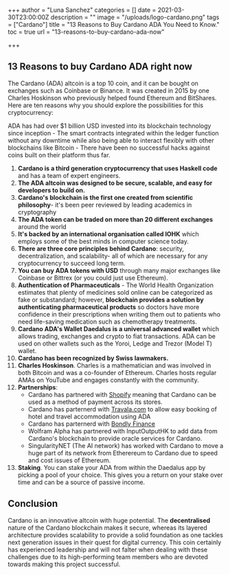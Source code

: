 +++
author = "Luna Sanchez"
categories = []
date = 2021-03-30T23:00:00Z
description = ""
image = "/uploads/logo-cardano.png"
tags = ["Cardano"]
title = "13 Reasons to Buy Cardano ADA You Need to Know."
toc = true
url = "13-reasons-to-buy-cardano-ada-now"

+++
## 13 Reasons to buy Cardano ADA right now

The Cardano (ADA) altcoin is a top 10 coin, and it can be bought on exchanges such as Coinbase or Binance. It was created in 2015 by one Charles Hoskinson who previously helped found Ethereum and BitShares. Here are ten reasons why you should explore the possibilities for this cryptocurrency:

ADA has had over $1 billion USD invested into its blockchain technology since inception - The smart contracts integrated within the ledger function without any downtime while also being able to interact flexibly with other blockchains like Bitcoin - There have been no successful hacks against coins built on their platform thus far.

 1. **Cardano is a third generation cryptocurrency that uses Haskell code** and has a team of expert engineers.
 2. **The ADA altcoin was designed to be secure, scalable, and easy for developers to build on.**
 3. **Cardano's blockchain is the first one created from scientific philosophy**- it's been peer reviewed by leading academics in cryptography
 4. **The ADA token can be traded on more than 20 different exchanges** around the world
 5. **It's backed by an international organisation called IOHK** which employs some of the best minds in computer science today.
 6. **There are three core principles behind Cardano**: security, decentralization, and scalability- all of which are necessary for any cryptocurrency to succeed long term.
 7. **You can buy ADA tokens with USD** through many major exchanges like Coinbase or Bittrex (or you could just use Ethereum).
 8. **Authentication of Pharmaceuticals** - The World Health Organization estimates that plenty of medicines sold online can be categorized as fake or substandard; however, **blockchain provides a solution by authenticating pharmaceutical products** so doctors have more confidence in their prescriptions when writing them out to patients who need life-saving medication such as chemotherapy treatments.
 9. **Cardano ADA's Wallet Daedalus is a universal advanced wallet** which allows trading, exchanges and crypto to fiat transactions.  ADA can be used on other wallets such as the Yoroi, Ledge and Trezor (Model T) wallet.
10. **Cardano has been recognized by Swiss lawmakers.**
11. **Charles Hoskinson**.  Charles is a mathematician and was involved in both Bitcoin and was a co-founder of Ethereum.  Charles hosts regular AMAs on YouTube and engages constantly with the community.
12. **Partnerships**:
    * Cardano has partnered with [Shopify](https://www.shopify.com/) meaning that Cardano can be used as a method of payment across its stores.
    * Cardano has parternerd with [Travala.com](https://www.travala.com/) to allow easy booking of hotel and travel accommodation using ADA
    * Cardano has parternerd with [Bondly Finance](https://bondly.finance/)
    * Wolfram Alpha has partnered with InputOutputHK to add data from Cardano's blockchain to provide oracle services for Cardano.
    * SingularityNET (The AI network) has worked with Cardano to move a huge part of its network from Etherereum to Cardano due to speed and cost issues of Ethereum.
13. **Staking**. You can stake your ADA from within the Daedalus app by picking a pool of your choice.  This gives you a return on your stake over time and can be a source of passive income.

## Conclusion

Cardano is an innovative altcoin with huge potential. The **decentralised** nature of the Cardano blockchain makes it secure, whereas its layered architecture provides scalability to provide a solid foundation as one tackles next generation issues in their quest for digital currency. This coin certainly has experienced leadership and will not falter when dealing with these challenges due to its high-performing team members who are devoted towards making this project successful.